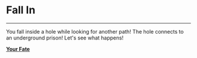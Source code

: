 # Fall In 

---

You fall inside a hole while looking for another path! The hole connects to an underground prison! Let's see what happens!

[**Your Fate**](prison.md)